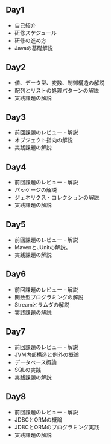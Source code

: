 ## Day1 

* 自己紹介
* 研修スケジュール
* 研修の進め方
* Javaの基礎解説

## Day2

* 値、データ型、変数、制御構造の解説
* 配列とリストの処理パターンの解説
* 実践課題の解説

## Day3

* 前回課題のレビュー・解説
* オブジェクト指向の解説
* 実践課題の解説

## Day4

* 前回課題のレビュー・解説
* パッケージの解説
* ジェネリクス・コレクションの解説
* 実践課題の解説

## Day5

* 前回課題のレビュー・解説
* MavenとJUnitの解説。
* 実践課題の解説

## Day6

* 前回課題のレビュー・解説
* 関数型プログラミングの解説
* Streamとラムダの解説
* 実践課題の解説

## Day7

* 前回課題のレビュー・解説
* JVM内部構造と例外の概論
* データベース概論
* SQLの実践
* 実践課題の解説

## Day8

* 前回課題のレビュー・解説
* JDBCとORMの概論
* JDBCとORMのプログラミング実践
* 実践課題の解説
